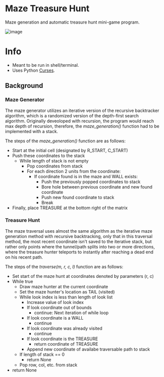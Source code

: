 # Maze Treasure Hunt

Maze generation and automatic treasure hunt mini-game program.

![image](https://github.com/wawelgreg/maze-treasure-hunt/assets/141285799/b5397426-37f6-416d-8097-abed256fea06)

# Info

- Meant to be run in shell/terminal.
- Uses Python [Curses](https://docs.python.org/3/howto/curses.html).

## Background

### Maze Generator
The maze generator utilizes an iterative version of the recursive backtracker
algorithm, which is a randomized version of the depth-first search algorithm.
Originally deveoloped with recursion, the program would reach max depth of recursion, therefore,
the *maze_generation()* function had to be implemented with a stack.

The steps of the *maze_generation()* function are as follows:
- Start at the initial cell (designated by R_START, C_START)
- Push these coordinates to the stack
  - While length of stack is not empty
      - Pop coordinates from stack
      - For each direction 2 units from the coordinate:
          - If coordinate found is in the maze and WALL exists:
              - Push the previously popped coordinates to stack
              - Bore hole between previous coordinate and new found coordinate
              - Push new found coordinate to stack
              - Break
- Finally, place TREASURE at the bottom right of the matrix

### Treasure Hunt

The maze traversal uses almost the same algorithm as the iterative maze generation method with recursive backtracking, only that in this traversal method, the most recent coordinate isn't saved to the iterative stack, but rather only points where the tunnel/path splits into two or more directions, where the treasure hunter teleports to instantly after reaching a dead end on his recent path.

The steps of the *traverse(m, r, c, l)* function are as follows:
- Set start of the maze hunt at coordinates denoted by parameters (r, c)
- While true
  - Draw maze hunter at the current coordinate
  - Set the maze hunter's location as TAIL (visited)
  - While look index is less than length of look list
    - Increase value of look index
    - If look coordinate out of bounds
      - continue: Next iteration of while loop
    - If look coordinate is a WALL
      - continue
    - If look coordinate was already visited
      - continue
    - If look coordinate is the TREASURE
      - return coordinate of TREASURE
    - Append new coordinate of availabe traversable path to stack
  - If length of stack == 0
    - return None
  - Pop row, col, etc. from stack
- return None

